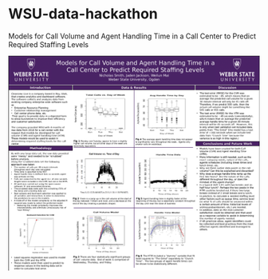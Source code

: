 # WSU-data-hackathon
Models for Call Volume and Agent Handling Time in a Call Center to Predict Required Staffing Levels

[![Report Preview](images/final-presentation.png)](docs/final-presentation.pdf)


